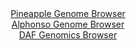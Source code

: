 <div id="Pineapple_Genome_Browser" align="center">
  <a href="https://igv.org/app/?sessionURL=blob:zZNdb9owFIb_i6VWmxTySQKJVE1pgY4C7QZllFZV5CROcJvYwTYJBfHfd1Zt2s0qlYtNk3JhH_njPY.f7FFNhKScoQDZuuXqloU0JFe8meGyKsg1LolEQYYLSTQkSEYEYQlBwR5lWCo8n45h50qpSgaGQVXVKjHLuS4dHZd4xxlupJ7w0rjgRYFjLrDiQhrnAtfcoHndakiMq0qHux3dNVKssIGLasWZ5EZFWB41cF70qxTlhPGSROWmUPQ1QAR5IGOqZ_hTuJiFSUKkHJGXYXoWjobhN6c_v7_0Lu7nN58Xc29xOqM5w2ojyNko77PJiT2YOJ3twF.S._jEPndddzV.6l225YnTO.1vKyqIPLM6Vtdxbd9rAxzKUrL9n_qGjx7Ze.3Nd_6XsSXHqux6k7vQz.jtrp90s.aNvg8aKniyARdQshKdwDI1x_Q01_ZaP4ZWVzNNH.gITlHw8KghJXDyDMsf9ki9VGAMkmS9eZVHQ1ykRKCg5Ztmx_J922132qbvWwdtjzai.HtoB_Op3zHt0La9KKOFAp3TSLJK6pgxvU4yPd8dyXK2SspnUGfa41fXwzy9zdVyej2ASr5.Wg7_yNMFBnD96xNCs.9J9U_Me08QXcXH6gZ_WbdKp_HXZgzD261zJ5ditPayNe9dleGbiI7Dk3FRYgXroQLTn9bVWFDMFBRqKmlMC6peFkCSNyiwbAfkRQkvONiIRB5_MDVTs1zz429JncPj4Ts-">Pineapple Genome Browser</a>
</div>
<div id="Alphonso_Genome_Browser" align="center">
  <a href="https://igv.org/app/?sessionURL=blob:zZJfa9swFMW_i6BlA8WW7NipDWWkbdyG_kmTLAm0FCPbsqPGllxJsZuEfPdqZWMvHTQPGwM9SJcr3XOOfjvQUKmY4CAEjoU9C2MAgVqKdkqquqR3pKIKhDkpFYVA0pxKylMKwh3IidJkNrkxN5da1yq0babrTkV4ISzlWqQiW8FJq6xUVPa5KEuSCEm0kMo.k6QRNiuaTksTUteWme1anp0RTWxS1kvBlbBryou4Ne_Fv0pxQbmoaFytS83eBcRGj9GYWTn51l9M.2lKlbqmm2F22r8e9ufuYPZw6Z8_zEZXi5m_OJ6yghO9lvS0kInsXvLhdYTT1ejZH9TZ9i4af3fS4si9OB681kxSdYp7.MT1XIwcEwzjGX39nzybxQ70Pcxe2PS.eh7N86u2uT9yztQguc2OnAjxye3wQ.8u2ENQinRtWADpUvZCjKCLfOg5fufHFp9AhAKTkBQMhI9PEGhJ0pVpf9wBvakNMUDRl_U7PBAImVEJwk6AUA8HgeN1e10UBHgPd2Aty78XbzSbBD3k9B3Hj3NWaoNzFiteK4twbjVpbhXbA_OcjKoFnm5wG2wXg5suayN5sc5e0Pg2_UOWEJjR719ojH5G0T8h7zNCLJ0cittzO3.4vKPua8RXfhm51OmOL5Car7zxh_F0jdnDosmFrIg2_aZijj9pa4hkhGtTaJhiCSuZ3ixMiqIFIXbMIAhSUQpDIZBF8gVBBLGHvv6G090_7d8A">Alphonso Genome Browser</a>
</div>


<div id="DAF_Genomics_Browser" align="center">
  <a href="https://igv.org/app/?sessionURL=blob:tZFrS9xAFIb_y4B.ynVyM4GlRLvarbaKS1y7IssxOdmMTWbizKSrXfa_O6SWQouUgoW5n8t75jxb8g2lYoKTjFDHjxzfJxZRjdjMoetb_AwdKpLV0Cq0iMQaJfISSbYlNSgNxeWZiWy07lXmuhXU9hq56FipHBU40NtKDLpB42pTBzr4LjhslFOKzjhrcKHtG8GVcKEsUSnbc3vk69UGzPLTthpT4qobWs1G1ZUpwhRWOTWYahmv8PEvhfwHZTPYu3wxz8f4U3yaVZP8dJZfBdNieRIfLYvzD4siXuzP2ZqDHiROqPy4R49lfbaMi.svwK_Mdl6geTu5uI68veD9_vSxZxLVxE_8gyCiaRKSnUVaUQ4GAykb6Wd.aCX0wKJhaL8cgyg2fZCCkezm1iJaQvnVuN9siX7qDSyi8GEYuVlEyAolyezU8xI_TWkUJqGXpv7O2pJBtm9M87i4TBOP5pTGzh10Rr9m7dhCI_Sn8a1Q_pbZzH9FJQ_ZYZBOZ81DIZscP4XpfXl03wV3fvgKJou8.q1ayA60Mf24vkCB1qh1yPUvKsHudvcM">DAF Genomics Browser</a>
</div>
